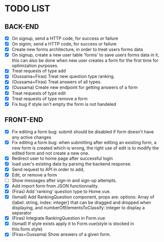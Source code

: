 # TODO LIST


## BACK-END

- [x] On signup, send a HTTP code, for success or failure
- [x] On signin, send a HTTP code, for success or failure
- [x] Create new forms architecture, in order to treat users forms data
- [x] On signup, create a new user table 'forms' to save users forms data in it, this can also be done when new user creates a form for the first time for optimization purposes.
- [x] Treat requests of type add
- [x] (Oussama+Firas) Treat new question type ranking.
- [x] (Oussama+Firas) Treat answers of all types.
- [x] (Oussama) Create new endpoint for getting answers of a form
- [x] Treat requests of type edit
- [x] Treat requests of type  remove a form
- [x] Fix bug if style isn't empty the form is not handeled

## FRONT-END

- [x] Fix editing a form bug: submit should be disabled if form doesn't have any active changes
- [x] Fix editing a form bug: when submitting after editing an existing form, a new form is created which is wrong, the right use of edit is to modify the edited form and not create a new one.
- [x] Redirect user to home page after successful login
- [x] load user's existing data by parsing the backend response.
- [x] Send request to API in order to add,
- [x] Edit, or remove a form
- [ ] Show messages after sign-in and sign-up attempts.
- [x] Add import form from JSON functionnality.
- [x] (Firas) Add 'ranking' question type to Home.vue.
- [x] (Ismail) Add RankingQuestion component, props are: options: Array of {label: string, index: integer} that can be dragged and dropped when displaying, and numberOfElementsToClassify: integer to display a separator
- [x] (Firas) Integrate RankingQuestion in Form.vue
- [x] (Ismail) If style exists apply it to Form.vue(style is stocked in this.form.style)
- [x] (Firas+Oussama) Show answers of a given form.
